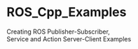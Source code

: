 # ROS_Cpp_Examples
Creating ROS Publisher-Subscriber, 
<br/>Service and Action Server-Client Examples
